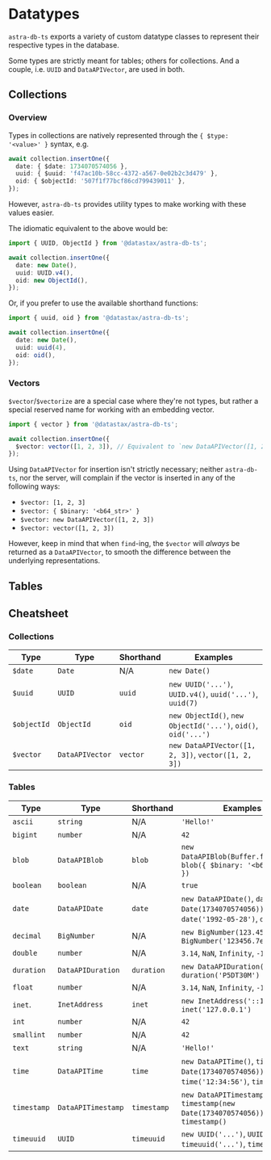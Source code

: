 # Datatypes

`astra-db-ts` exports a variety of custom datatype classes to represent their respective types in the database.

Some types are strictly meant for tables; others for collections. And a couple, i.e. `UUID` and `DataAPIVector`, are used in both.

## Collections

### Overview

Types in collections are natively represented through the `{ $type: '<value>' }` syntax, e.g.

```typescript
await collection.insertOne({
  date: { $date: 1734070574056 },
  uuid: { $uuid: 'f47ac10b-58cc-4372-a567-0e02b2c3d479' },
  oid: { $objectId: '507f1f77bcf86cd799439011' },
});
```

However, `astra-db-ts` provides utility types to make working with these values easier.

The idiomatic equivalent to the above would be:

```typescript
import { UUID, ObjectId } from '@datastax/astra-db-ts';

await collection.insertOne({
  date: new Date(),
  uuid: UUID.v4(),
  oid: new ObjectId(),
});
```

Or, if you prefer to use the available shorthand functions:

```typescript
import { uuid, oid } from '@datastax/astra-db-ts';

await collection.insertOne({
  date: new Date(),
  uuid: uuid(4),
  oid: oid(),
});
```

### Vectors

`$vector`/`$vectorize` are a special case where they're not types, but rather a special reserved name for working with an embedding vector.

```typescript
import { vector } from '@datastax/astra-db-ts';

await collection.insertOne({
  $vector: vector([1, 2, 3]), // Equivalent to `new DataAPIVector([1, 2, 3])`
});
```

Using `DataAPIVector` for insertion isn't strictly necessary; neither `astra-db-ts`, nor the server, will complain if the vector is inserted in any of the following ways:
- `$vector: [1, 2, 3]`
- `$vector: { $binary: '<b64_str>' }`
- `$vector: new DataAPIVector([1, 2, 3])`
- `$vector: vector([1, 2, 3])`

However, keep in mind that when `find`-ing, the `$vector` will _always_ be returned as a `DataAPIVector`, to smooth the difference between the underlying representations.

## Tables

## Cheatsheet

### Collections

| Type        | Type            | Shorthand | Examples                                                       |
|-------------|-----------------|-----------|----------------------------------------------------------------|
| `$date`     | `Date`          | N/A       | `new Date()`                                                   |
| `$uuid`     | `UUID`          | `uuid`    | `new UUID('...')`, `UUID.v4()`, `uuid('...')`, `uuid(7)`       |
| `$objectId` | `ObjectId`      | `oid`     | `new ObjectId()`, `new ObjectId('...')`, `oid()`, `oid('...')` |
| `$vector`   | `DataAPIVector` | `vector`  | `new DataAPIVector([1, 2, 3])`, `vector([1, 2, 3])`            |

### Tables

| Type       | Type              | Shorthand  | Examples                                                                             |
|------------|-------------------|------------|--------------------------------------------------------------------------------------|
| `ascii`    | `string`          | N/A        | `'Hello!'`                                                                           |
| `bigint`   | `number`          | N/A        | `42`                                                                                 |
| `blob`     | `DataAPIBlob`     | `blob`     | `new DataAPIBlob(Buffer.from(...))`, `blob({ $binary: '<b64_str>' })`                |
| `boolean`  | `boolean`         | N/A        | `true`                                                                               |
| `date`     | `DataAPIDate`     | `date`     | `new DataAPIDate()`, `date(new Date(1734070574056))`, `date('1992-05-28')`, `date()` |
| `decimal`  | `BigNumber`       | N/A        | `new BigNumber(123.4567)`, `BigNumber('123456.7e-3')`                                |
| `double`   | `number`          | N/A        | `3.14`, `NaN`, `Infinity`, `-Infinity`                                               |
| `duration` | `DataAPIDuration` | `duration` | `new DataAPIDuration('3w')`, `duration('P5DT30M')`                                   |
| `float`    | `number`          | N/A        | `3.14`, `NaN`, `Infinity`, `-Infinity`                                               |
| `inet`.    | `InetAddress`     | `inet`     | `new InetAddress('::1')`, `inet('127.0.0.1')`                                        |
| `int`      | `number`          | N/A        | `42`                                                                                 |
| `smallint` | `number`          | N/A        | `42`                                                                                 |
| `text`     | `string`          | N/A        | `'Hello!'`                                                                           |
| `time`     | `DataAPITime`     | `time`     | `new DataAPITime()`, `time(new Date(1734070574056))`, `time('12:34:56')`, `time()`   |
| `timestamp`| `DataAPITimestamp`| `timestamp`| `new DataAPITimestamp('...')`, `timestamp(new Date(1734070574056))`, `timestamp()`   |
| `timeuuid` | `UUID`            | `timeuuid` | `new UUID('...')`, `UUID.v1()`, `timeuuid('...')`, `timeuuid(7)`                     |
